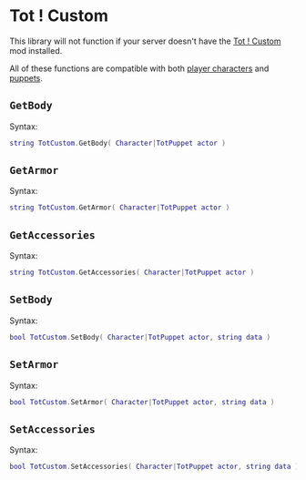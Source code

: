 # Tot ! Custom
This library will not function if your server doesn't have the [Tot ! Custom](https://steamcommunity.com/sharedfiles/filedetails/?id=2886779102) mod installed.

All of these functions are compatible with both [player characters](/types/character) and [puppets](/totadmin#puppets).

## `GetBody` <Badge type="info" text="function" />

Syntax:
```lua
string TotCustom.GetBody( Character|TotPuppet actor )
```

## `GetArmor` <Badge type="info" text="function" />

Syntax:
```lua
string TotCustom.GetArmor( Character|TotPuppet actor )
```

## `GetAccessories` <Badge type="info" text="function" />

Syntax:
```lua
string TotCustom.GetAccessories( Character|TotPuppet actor )
```

## `SetBody` <Badge type="info" text="function" />

Syntax:
```lua
bool TotCustom.SetBody( Character|TotPuppet actor, string data )
```

## `SetArmor` <Badge type="info" text="function" />

Syntax:
```lua
bool TotCustom.SetArmor( Character|TotPuppet actor, string data )
```

## `SetAccessories` <Badge type="info" text="function" />

Syntax:
```lua
bool TotCustom.SetAccessories( Character|TotPuppet actor, string data )
```